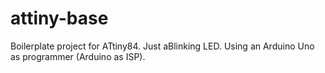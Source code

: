 # attiny-base
Boilerplate project for ATtiny84. Just aBlinking LED. Using an Arduino Uno as programmer (Arduino as ISP).
